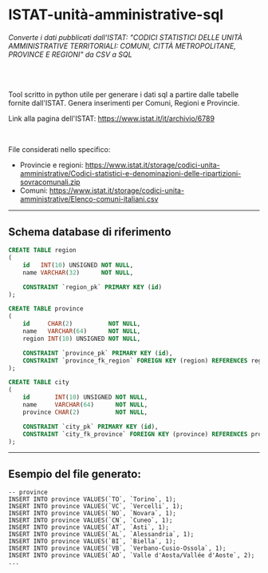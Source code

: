 # ISTAT-unità-amministrative-sql
###### Converte i dati pubblicati dall'ISTAT: "CODICI STATISTICI DELLE UNITÀ AMMINISTRATIVE TERRITORIALI: COMUNI, CITTÀ METROPOLITANE, PROVINCE E REGIONI" da CSV a SQL

<br>

Tool scritto in python utile per generare i dati sql a partire dalle tabelle fornite dall'ISTAT. Genera inserimenti per Comuni, Regioni e Provincie.

Link alla pagina dell'ISTAT: https://www.istat.it/it/archivio/6789

<br>

File considerati nello specifico:
- Provincie e regioni: https://www.istat.it/storage/codici-unita-amministrative/Codici-statistici-e-denominazioni-delle-ripartizioni-sovracomunali.zip
- Comuni: https://www.istat.it/storage/codici-unita-amministrative/Elenco-comuni-italiani.csv

---

## Schema database di riferimento

```sql
CREATE TABLE region
(
    id   INT(10) UNSIGNED NOT NULL,
    name VARCHAR(32)      NOT NULL,

    CONSTRAINT `region_pk` PRIMARY KEY (id)
);

CREATE TABLE province
(
    id     CHAR(2)          NOT NULL,
    name   VARCHAR(64)      NOT NULL,
    region INT(10) UNSIGNED NOT NULL,

    CONSTRAINT `province_pk` PRIMARY KEY (id),
    CONSTRAINT `province_fk_region` FOREIGN KEY (region) REFERENCES region (id)
);

CREATE TABLE city
(
    id       INT(10) UNSIGNED NOT NULL,
    name     VARCHAR(64)      NOT NULL,
    province CHAR(2)          NOT NULL,

    CONSTRAINT `city_pk` PRIMARY KEY (id),
    CONSTRAINT `city_fk_province` FOREIGN KEY (province) REFERENCES province (id)
);
```

---

## Esempio del file generato:
```
-- province
INSERT INTO province VALUES(`TO`, `Torino`, 1);
INSERT INTO province VALUES(`VC`, `Vercelli`, 1);
INSERT INTO province VALUES(`NO`, `Novara`, 1);
INSERT INTO province VALUES(`CN`, `Cuneo`, 1);
INSERT INTO province VALUES(`AT`, `Asti`, 1);
INSERT INTO province VALUES(`AL`, `Alessandria`, 1);
INSERT INTO province VALUES(`BI`, `Biella`, 1);
INSERT INTO province VALUES(`VB`, `Verbano-Cusio-Ossola`, 1);
INSERT INTO province VALUES(`AO`, `Valle d'Aosta/Vallée d'Aoste`, 2);
...
```
